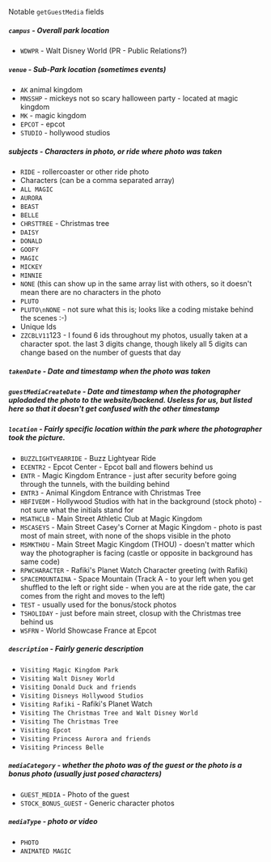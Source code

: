 Notable `getGuestMedia` fields

##### `campus` - Overall park location
* `WDWPR` - Walt Disney World (PR - Public Relations?)

##### `venue` - Sub-Park location (sometimes events)
* `AK` animal kingdom
* `MNSSHP` - mickeys not so scary halloween party - located at magic kingdom
* `MK` - magic kingdom
* `EPCOT` - epcot
* `STUDIO` - hollywood studios

##### subjects - Characters in photo, or ride where photo was taken
* `RIDE` - rollercoaster or other ride photo
* Characters (can be a comma separated array)
 * `ALL MAGIC`
 * `AURORA`
 * `BEAST`
 * `BELLE`
 * `CHRSTTREE` - Christmas tree
 * `DAISY`
 * `DONALD`
 * `GOOFY`
 * `MAGIC`
 * `MICKEY`
 * `MINNIE`
 * `NONE` (this can show up in the same array list with others, so it doesn't mean there are no characters in the photo
 * `PLUTO`
 * `PLUTO\nNONE` - not sure what this is; looks like a coding mistake behind the scenes :-)
* Unique Ids
 * `ZZCBLV11`123 - I found 6 ids throughout my photos, usually taken at a character spot. the last 3 digits change, though likely all 5 digits can change based on the number of guests that day
 
##### `takenDate` - Date and timestamp when the photo was taken
##### `guestMediaCreateDate` - Date and timestamp when the photographer uplodaded the photo to the website/backend. Useless for us, but listed here so that it doesn't get confused with the other timestamp

##### `location` - Fairly specific location within the park where the photographer took the picture.
* `BUZZLIGHTYEARRIDE` - Buzz Lightyear Ride
* `ECENTR2` - Epcot Center - Epcot ball and flowers behind us
* `ENTR` - Magic Kingdom Entrance - just after security before going through the tunnels, with the building behind
* `ENTR3` - Animal Kingdom Entrance with Christmas Tree
* `HBFIVEDM` - Hollywood Studios with hat in the background (stock photo) - not sure what the initials stand for
* `MSATHCLB` - Main Street Athletic Club at Magic Kingdom
* `MSCASEYS` - Main Street Casey's Corner at Magic Kingdom - photo is past most of main street, with none of the shops visible in the photo
* `MSMKTHOU` - Main Street Magic Kingdom (THOU) - doesn't matter which way the photographer is facing (castle or opposite in background has same code)
* `RPWCHARACTER` - Rafiki's Planet Watch Character greeting (with Rafiki)
* `SPACEMOUNTAINA` - Space Mountain (Track A - to your left when you get shuffled to the left or right side - when you are at the ride gate, the car comes from the right and moves to the left)
* `TEST` - usually used for the bonus/stock photos
* `TSHOLIDAY` - just before main street, closup with the Christmas tree behind us
* `WSFRN` - World Showcase France at Epcot

##### `description` - Fairly generic description
* `Visiting Magic Kingdom Park`
* `Visiting Walt Disney World`
* `Visiting Donald Duck and friends`
* `Visiting Disneys Hollywood Studios`
* `Visiting Rafiki` - Rafiki's Planet Watch
* `Visiting The Christmas Tree and Walt Disney World`
* `Visiting The Christmas Tree`
* `Visiting Epcot`
* `Visiting Princess Aurora and friends`
* `Visiting Princess Belle`

##### `mediaCategory` - whether the photo was of the guest or the photo is a bonus photo (usually just posed characters)
* `GUEST_MEDIA` - Photo of the guest
* `STOCK_BONUS_GUEST` - Generic character photos

##### `mediaType` - photo or video
* `PHOTO`
* `ANIMATED MAGIC`
